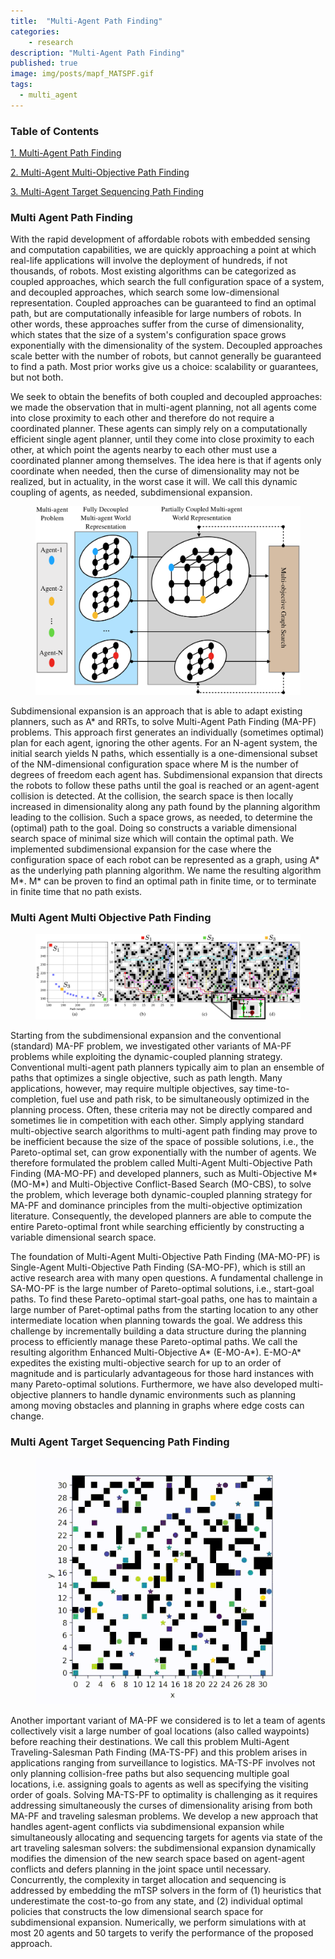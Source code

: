 ```yaml
---
title:  "Multi-Agent Path Finding"
categories:
    - research
description: "Multi-Agent Path Finding"
published: true
image: img/posts/mapf_MATSPF.gif
tags:
  - multi_agent
---
```


### Table of Contents


<A href="#multi-agent-path-finding">1. Multi-Agent Path Finding</A>

<A href="#multi-agent-multi-objective-path-finding">2. Multi-Agent Multi-Objective Path Finding</A>

<A href="#multi-agent-target-sequencing-path-finding">3. Multi-Agent Target Sequencing Path Finding</A>



### Multi Agent Path Finding

With the rapid development of affordable robots with embedded sensing and computation capabilities, we are quickly approaching a point at which real-life applications will involve the deployment of hundreds, if not thousands, of robots. Most existing algorithms can be categorized as coupled approaches, which search the full configuration space of a system, and decoupled approaches, which search some low-dimensional representation. Coupled approaches can be guaranteed to find an optimal path, but are computationally infeasible for large numbers of robots. In other words, these approaches suffer from the curse of dimensionality, which states that the size of a system's configuration space grows exponentially with the dimensionality of the system. Decoupled approaches scale better with the number of robots, but cannot generally be guaranteed to find a path. Most prior works give us a choice: scalability or guarantees, but not both.

We seek to obtain the benefits of both coupled and decoupled approaches: we made the observation that in multi-agent planning, not all agents come into close proximity to each other and therefore do not require a coordinated planner. These agents can simply rely on a computationally efficient single agent planner, until they come into close proximity to each other, at which point the agents nearby to each other must use a coordinated planner among themselves. The idea here is that if agents only coordinate when needed, then the curse of dimensionality may not be realized, but in actuality, in the worst case it will. We call this dynamic coupling of agents, as needed, subdimensional expansion.

<figure>
 <img src="img/posts/mapf_subdimExp.png" alt="" />
</figure>

Subdimensional expansion is an approach that is able to adapt existing planners, such as A* and RRTs, to solve Multi-Agent Path Finding (MA-PF) problems. This approach first generates an individually (sometimes optimal) plan for each agent, ignoring the other agents. For an N-agent system, the initial search yields N paths, which essentially is a one-dimensional subset of the NM-dimensional configuration space where M is the number of degrees of freedom each agent has. Subdimensional expansion that directs the robots to follow these paths until the goal is reached or an agent-agent collision is detected. At the collision, the search space is then locally increased in dimensionality along any path found by the planning algorithm leading to the collision. Such a space grows, as needed, to determine the (optimal) path to the goal. Doing so constructs a variable dimensional search space of minimal size which will contain the optimal path. We implemented subdimensional expansion for the case where the configuration space of each robot can be represented as a graph, using A* as the underlying path planning algorithm. We name the resulting algorithm M*.
M* can be proven to find an optimal path in finite time, or to terminate in finite time that no path exists.


### Multi Agent Multi Objective Path Finding


<figure>
 <img src="img/posts/mapf_multiObj.png" alt="" />
</figure>


Starting from the subdimensional expansion and the conventional (standard) MA-PF problem, we investigated other variants of MA-PF problems while exploiting the dynamic-coupled planning strategy. Conventional multi-agent path planners typically aim to plan an ensemble of paths that optimizes a single objective, such as path length. Many applications, however, may require multiple objectives, say time-to-completion, fuel use and path risk, to be simultaneously optimized in the planning process. Often, these criteria may not be directly compared and sometimes lie in competition with each other. Simply applying standard multi-objective search algorithms to multi-agent path finding may prove to be inefficient because the size of the space of possible solutions, i.e., the Pareto-optimal set, can grow exponentially with the number of agents. We therefore formulated the problem called Multi-Agent Multi-Objective Path Finding (MA-MO-PF) and developed planners, such as Multi-Objective M* (MO-M*) and Multi-Objective Conflict-Based Search (MO-CBS), to solve the problem, which leverage both dynamic-coupled planning strategy for MA-PF and dominance principles from the multi-objective optimization literature. Consequently, the developed planners are able to compute the entire Pareto-optimal front while searching efficiently by constructing a variable dimensional search space.

The foundation of Multi-Agent Multi-Objective Path Finding (MA-MO-PF) is Single-Agent Multi-Objective Path Finding (SA-MO-PF), which is still an active research area with many open questions.
A fundamental challenge in SA-MO-PF is the large number of Pareto-optimal solutions, i.e., start-goal paths.
To find these Pareto-optimal start-goal paths, one has to maintain a large number of Paret-optimal paths from the starting location to any other intermediate location when planning towards the goal.
We address this challenge by incrementally building a data structure during the planning process to efficiently manage these Pareto-optimal paths.
We call the resulting algorithm Enhanced Multi-Objective A* (E-MO-A*).
E-MO-A* expedites the existing multi-objective search for up to an order of magnitude and is particularly advantageous for those hard instances with many Pareto-optimal solutions.
Furthermore, we have also developed multi-objective planners to handle dynamic environments such as planning among moving obstacles and planning in graphs where edge costs can change.


### Multi Agent Target Sequencing Path Finding


<figure>
 <img src="img/posts/mapf_MATSPF.gif" alt="" />
</figure>


Another important variant of MA-PF we considered is to let a team of agents collectively visit a large number of goal locations (also called waypoints) before reaching their destinations. We call this problem Multi-Agent Traveling-Salesman Path Finding (MA-TS-PF) and this problem arises in applications ranging from surveillance to logistics. MA-TS-PF involves not only planning collision-free paths but also sequencing multiple goal locations, i.e. assigning goals to agents as well as specifying the visiting order of goals. Solving MA-TS-PF to optimality is challenging as it requires addressing simultaneously the curses of dimensionality arising from both MA-PF and traveling salesman problems. We develop a new approach that handles agent-agent conflicts via subdimensional expansion while simultaneously allocating and sequencing targets for agents via state of the art traveling salesman solvers: the subdimensional expansion dynamically modifies the dimension of the new search space based on agent-agent conflicts and defers planning in the joint space until necessary. Concurrently, the complexity in target allocation and sequencing is addressed by embedding the mTSP solvers in the form of (1) heuristics that underestimate the cost-to-go from any state, and (2) individual optimal policies that constructs the low dimensional search space for subdimensional expansion. Numerically, we perform simulations with at most 20 agents and 50 targets to verify the performance of the proposed approach.

